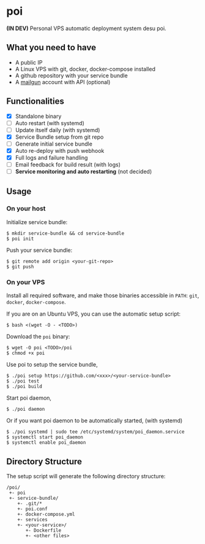 # poi

**(IN DEV)** Personal VPS automatic deployment system desu poi.

## What you need to have

* A public IP
* A Linux VPS with git, docker, docker-compose installed
* A github repository with your service bundle
* A [mailgun](http://www.mailgun.com) account with API (optional)

## Functionalities

* [x] Standalone binary
* [ ] Auto restart (with systemd)
* [ ] Update itself daily (with systemd)
* [x] Service Bundle setup from git repo
* [ ] Generate initial service bundle
* [x] Auto re-deploy with push webhook
* [x] Full logs and failure handling
* [ ] Email feedback for build result (with logs)
* [ ] __Service monitoring and auto restarting__ (not decided)

## Usage

### On your host

Initialize service bundle:

```
$ mkdir service-bundle && cd service-bundle
$ poi init
```

Push your service bundle:

```
$ git remote add origin <your-git-repo>
$ git push
```

### On your VPS

Install all required software, and make those binaries accessible in
`PATH`: `git`, `docker`, `docker-compose`.

If you are on an Ubuntu VPS, you can use the automatic setup script:

```
$ bash <(wget -O - <TODO>)
```

Download the `poi` binary:

```
$ wget -O poi <TODO>/poi
$ chmod +x poi
```

Use poi to setup the service bundle,

```
$ ./poi setup https://github.com/<xxx>/<your-service-bundle>
$ ./poi test
$ ./poi build
```

Start poi daemon,

```
$ ./poi daemon
```

Or if you want poi daemon to be automatically started, (with systemd)

```
$ ./poi systemd | sudo tee /etc/systemd/system/poi_daemon.service
$ systemctl start poi_daemon
$ systemctl enable poi_daemon
```

## Directory Structure

The setup script will generate the following directory structure:

```
/poi/
 +- poi
 +- service-bundle/
    +- .git/*
    +- poi.conf
    +- docker-compose.yml
    +- services
    +- <your-service>/
       +- Dockerfile
       +- <other files>
```
